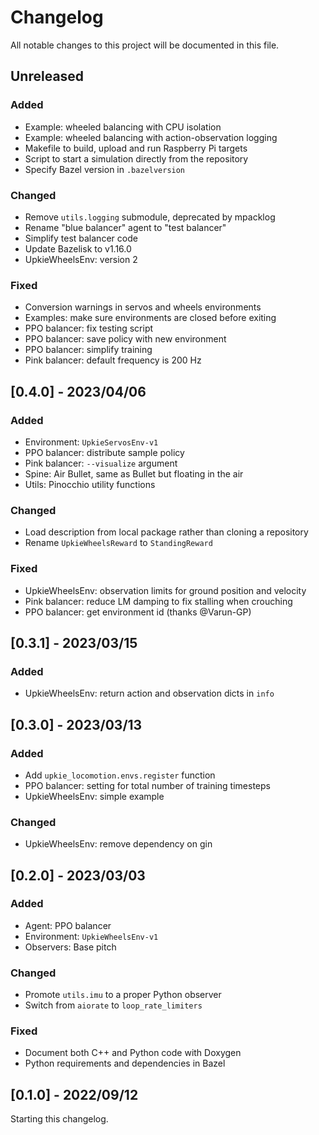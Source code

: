 # Changelog

All notable changes to this project will be documented in this file.

## Unreleased

### Added

- Example: wheeled balancing with CPU isolation
- Example: wheeled balancing with action-observation logging
- Makefile to build, upload and run Raspberry Pi targets
- Script to start a simulation directly from the repository
- Specify Bazel version in ``.bazelversion``

### Changed

- Remove ``utils.logging`` submodule, deprecated by mpacklog
- Rename "blue balancer" agent to "test balancer"
- Simplify test balancer code
- Update Bazelisk to v1.16.0
- UpkieWheelsEnv: version 2

### Fixed

- Conversion warnings in servos and wheels environments
- Examples: make sure environments are closed before exiting
- PPO balancer: fix testing script
- PPO balancer: save policy with new environment
- PPO balancer: simplify training
- Pink balancer: default frequency is 200 Hz

## [0.4.0] - 2023/04/06

### Added

- Environment: ``UpkieServosEnv-v1``
- PPO balancer: distribute sample policy
- Pink balancer: ``--visualize`` argument
- Spine: Air Bullet, same as Bullet but floating in the air
- Utils: Pinocchio utility functions

### Changed

- Load description from local package rather than cloning a repository
- Rename ``UpkieWheelsReward`` to ``StandingReward``

### Fixed

- UpkieWheelsEnv: observation limits for ground position and velocity
- Pink balancer: reduce LM damping to fix stalling when crouching
- PPO balancer: get environment id (thanks @Varun-GP)

## [0.3.1] - 2023/03/15

### Added

- UpkieWheelsEnv: return action and observation dicts in ``info``

## [0.3.0] - 2023/03/13

### Added

- Add ``upkie_locomotion.envs.register`` function
- PPO balancer: setting for total number of training timesteps
- UpkieWheelsEnv: simple example

### Changed

- UpkieWheelsEnv: remove dependency on gin

## [0.2.0] - 2023/03/03

### Added

- Agent: PPO balancer
- Environment: ``UpkieWheelsEnv-v1``
- Observers: Base pitch

### Changed

- Promote ``utils.imu`` to a proper Python observer
- Switch from ``aiorate`` to ``loop_rate_limiters``

### Fixed

- Document both C++ and Python code with Doxygen
- Python requirements and dependencies in Bazel

## [0.1.0] - 2022/09/12

Starting this changelog.
